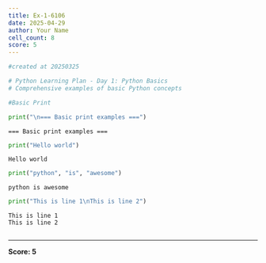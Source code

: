 ```yaml
---
title: Ex-1-6106
date: 2025-04-29
author: Your Name
cell_count: 8
score: 5
---
```


```python
#created at 20250325
```


```python
# Python Learning Plan - Day 1: Python Basics
# Comprehensive examples of basic Python concepts
```


```python
#Basic Print
```


```python
print("\n=== Basic print examples ===")
```

    
    === Basic print examples ===



```python
print("Hello world")
```

    Hello world



```python
print("python", "is", "awesome")
```

    python is awesome



```python
print("This is line 1\nThis is line 2")
```

    This is line 1
    This is line 2



```python

```


---
**Score: 5**